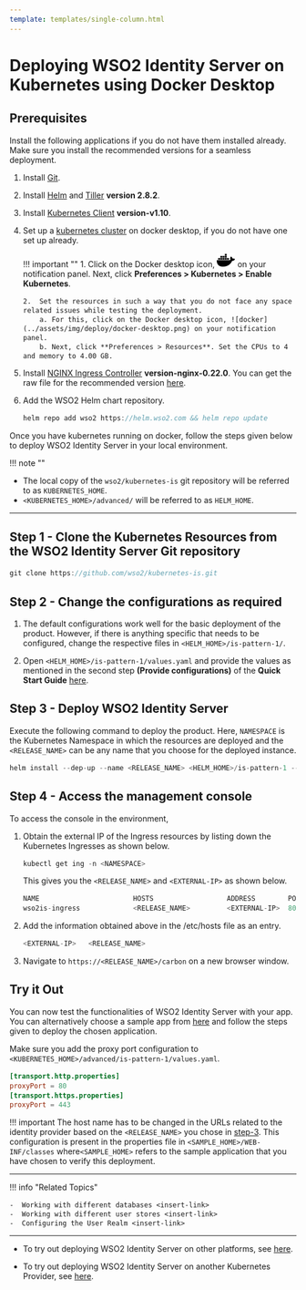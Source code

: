 ```yaml
---
template: templates/single-column.html
---
```


# Deploying WSO2 Identity Server on Kubernetes using Docker Desktop 

## Prerequisites

Install the following applications if you do not have them installed already. Make sure you install the recommended versions for a seamless deployment. 

1.  Install [Git](https://git-scm.com/book/en/v2/Getting-Started-Installing-Git). 

2.  Install [Helm](https://v2.helm.sh/docs/using_helm/#installing-helm) and [Tiller](https://v2.helm.sh/docs/using_helm/#installing-tiller) **version 2.8.2**.

3.  Install [Kubernetes Client](https://kubernetes.io/docs/tasks/tools/install-kubectl/) **version-v1.10**. 

4.  Set up a [kubernetes cluster](https://www.docker.com/products/docker-desktop) on docker desktop, if you do not have one set up already. 

	!!! important ""
		1.	Click on the Docker desktop icon, ![docker](../assets/img/deploy/docker-desktop.png) on your notification panel. 
		Next, click **Preferences > Kubernetes > Enable Kubernetes**.  

		2.	Set the resources in such a way that you do not face any space related issues while testing the deployment. 
			a. For this, click on the Docker desktop icon, ![docker](../assets/img/deploy/docker-desktop.png) on your notification panel. 
			b. Next, click **Preferences > Resources**. Set the CPUs to 4 and memory to 4.00 GB.  
		

5.  Install [NGINX Ingress Controller](https://kubernetes.github.io/ingress-nginx/deploy/) **version-nginx-0.22.0**. You can get the raw file for the recommended version [here](https://github.com/kubernetes/ingress-nginx/releases/tag/nginx-0.22.0).

6.  Add the WSO2 Helm chart repository.

	```java
	helm repo add wso2 https://helm.wso2.com && helm repo update
	```

Once you have kubernetes running on docker, follow the steps given below to deploy WSO2 Identity Server in your local environment. 

!!! note ""
-	The local copy of the `wso2/kubernetes-is` git repository will be referred to as `KUBERNETES_HOME`.
-	`<KUBERNETES_HOME>/advanced/` will be referred to as `HELM_HOME`.

---

## Step 1 - Clone the Kubernetes Resources from the WSO2 Identity Server Git repository

```java
git clone https://github.com/wso2/kubernetes-is.git
```

## Step 2 - Change the configurations as required 

1.	The default configurations work well for the basic deployment of the product. However, if there is anything specific that needs to be configured, change the respective files in `<HELM_HOME>/is-pattern-1/`. 

2.	 Open `<HELM_HOME>/is-pattern-1/values.yaml` and provide the values as mentioned in the second step **(Provide configurations)** of the **Quick Start Guide** [here](https://hub.helm.sh/charts/wso2/is-pattern-1).

## Step 3 - Deploy WSO2 Identity Server

Execute the following command to deploy the product. Here, `NAMESPACE` is the Kubernetes Namespace in which the resources are deployed and the `<RELEASE_NAME>` can be any name that you choose for the deployed instance. 

```java
helm install --dep-up --name <RELEASE_NAME> <HELM_HOME>/is-pattern-1 --namespace <NAMESPACE>
```

## Step 4 - Access the management console

To access the console in the environment,

1.	Obtain the external IP of the Ingress resources by listing down the Kubernetes Ingresses as shown below. 

	```java
	kubectl get ing -n <NAMESPACE>
	```
	This gives you the `<RELEASE_NAME>` and `<EXTERNAL-IP>` as shown below. 

	```java 
	NAME                       HOSTS                  ADDRESS        PORTS     AGE
	wso2is-ingress             <RELEASE_NAME>         <EXTERNAL-IP>  80, 443   3m
	```

2.	Add the information obtained above in the /etc/hosts file as an entry. 

	```java
	<EXTERNAL-IP>	<RELEASE_NAME>
	```

3.	Navigate to `https://<RELEASE_NAME>/carbon` on a new browser window.

## Try it Out 

You can now test the functionalities of WSO2 Identity Server with your app. You can alternatively choose a sample app from [here](../../quick-starts/overview) and follow the steps given to deploy the chosen application. 

Make sure you add the proxy port configuration to `<KUBERNETES_HOME>/advanced/is-pattern-1/values.yaml`. 

```toml
[transport.http.properties]
proxyPort = 80
[transport.https.properties]
proxyPort = 443
```

!!! important 
	The host name has to be changed in the URLs related to the identity provider based on the `<RELEASE_NAME>` you chose in [step-3](#step-3-deploy-wso2-identity-server). This configuration is present in the properties file in `<SAMPLE_HOME>/WEB-INF/classes` where`<SAMPLE_HOME>` refers to the sample application that you have chosen to verify this deployment. 

---

!!! info "Related Topics"

    -  Working with different databases <insert-link>
    -  Working with different user stores <insert-link>
    -  Configuring the User Realm <insert-link>

---

- To try out deploying WSO2 Identity Server on other platforms, see [here](../../deploy/deploying-wso2-identity-server/).

- To try out deploying WSO2 Identity Server on another Kubernetes Provider, see [here](../../deploy/choose-your-provider/).
